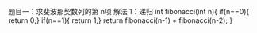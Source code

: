 题目一：求斐波那契数列的第 n项
解法 1：递归
int fibonacci(int n){
    if(n==0){ return 0;}
    if(n==1){ return 1;}
    return fibonacci(n-1) + fibonacci(n-2);
}